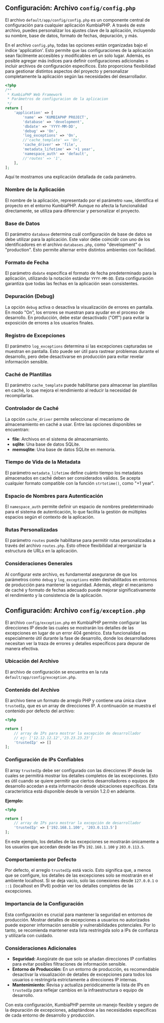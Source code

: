 ## Configuración: Archivo `config/config.php`

El archivo `default/app/config/config.php` es un componente central de configuración para cualquier aplicación KumbiaPHP.
A través de este archivo, puedes personalizar los ajustes clave de la aplicación, incluyendo su nombre, base de datos,
formato de fechas, depuración, y más.

En el archivo `config.php`, todas las opciones están organizadas bajo el índice 'application'. Esto permite que las
configuraciones de la aplicación sean fácilmente accesibles y modificables en un solo lugar. Además, es posible agregar
más índices para definir configuraciones adicionales o incluir archivos de configuración específicos. Esto proporciona
flexibilidad para gestionar distintos aspectos del proyecto y personalizar completamente la aplicación según las
necesidades del desarrollador.

```php
<?php
/**
 * KumbiaPHP Web Framework
 * Parámetros de configuracion de la aplicacion
 */
return [
    'application' => [        
        'name' => 'KUMBIAPHP PROJECT',
        'database' => 'development',
        'dbdate' => 'YYYY-MM-DD',
        'debug' => 'On',
        'log_exceptions' => 'On',
        //'cache_template' => 'On',
        'cache_driver' => 'file',
        'metadata_lifetime' => '+1 year',
        'namespace_auth' => 'default',
        //'routes' => '1',
    ],
];

```

Aquí te mostramos una explicación detallada de cada parámetro.

### Nombre de la Aplicación

El nombre de la aplicación, representado por el parámetro `name`, identifica el proyecto en el entorno KumbiaPHP. Aunque
no afecta la funcionalidad directamente, se utiliza para diferenciar y personalizar el proyecto.

### Base de Datos

El parámetro `database` determina cuál configuración de base de datos se debe utilizar para la aplicación. Este valor
debe coincidir con uno de los identificadores en el archivo `databases.php`, como "development" o "production". Esto
permite alternar entre distintos ambientes con facilidad.

### Formato de Fecha

El parámetro `dbdate` especifica el formato de fecha predeterminado para la aplicación, utilizando la notación estándar
`YYYY-MM-DD`. Esta configuración garantiza que todas las fechas en la aplicación sean consistentes.

### Depuración (Debug)

La opción `debug` activa o desactiva la visualización de errores en pantalla. En modo "On", los errores se muestran para
ayudar en el proceso de desarrollo. En producción, debe estar desactivado ("Off") para evitar la exposición de errores a
los usuarios finales.

### Registro de Excepciones

El parámetro `log_exceptions` determina si las excepciones capturadas se muestran en pantalla. Esto puede ser útil para
rastrear problemas durante el desarrollo, pero debe desactivarse en producción para evitar revelar información sensible.

### Caché de Plantillas

El parámetro `cache_template` puede habilitarse para almacenar las plantillas en caché, lo que mejora el rendimiento al
reducir la necesidad de recompilarlas.

### Controlador de Caché

La opción `cache_driver` permite seleccionar el mecanismo de almacenamiento en caché a usar. Entre las opciones
disponibles se encuentran:
- **file**: Archivos en el sistema de almacenamiento.
- **sqlite**: Una base de datos SQLite.
- **memsqlite**: Una base de datos SQLite en memoria.

### Tiempo de Vida de la Metadata

El parámetro `metadata_lifetime` define cuánto tiempo los metadatos almacenados en caché deben ser considerados válidos.
Se acepta cualquier formato compatible con la función `strtotime()`, como "+1 year".

### Espacio de Nombres para Autenticación

El `namespace_auth` permite definir un espacio de nombres predeterminado para el sistema de autenticación, lo que
facilita la gestión de múltiples espacios según el contexto de la aplicación.

### Rutas Personalizadas

El parámetro `routes` puede habilitarse para permitir rutas personalizadas a través del archivo `routes.php`. Esto
ofrece flexibilidad al reorganizar la estructura de URLs en la aplicación.

### Consideraciones Generales

Al configurar este archivo, es fundamental asegurarse de que los parámetros como `debug` y `log_exceptions` estén
deshabilitados en entornos de producción para mantener la seguridad. Además, elegir el mecanismo de caché y formato de
fechas adecuado puede mejorar significativamente el rendimiento y la consistencia de la aplicación.

## Configuración: Archivo `config/exception.php`

El archivo `config/exception.php` en KumbiaPHP permite configurar las direcciones IP desde las cuales se mostrarán los
detalles de las excepciones en lugar de un error 404 genérico. Esta funcionalidad es especialmente útil durante la fase
de desarrollo, donde los desarrolladores necesitan ver la traza de errores y detalles específicos para depurar de manera
efectiva.

### Ubicación del Archivo
El archivo de configuración se encuentra en la ruta `default/app/config/exception.php`.

### Contenido del Archivo
El archivo tiene un formato de arreglo PHP y contiene una única clave `trustedIp`, que es un array de direcciones IP. A
continuación se muestra el contenido por defecto del archivo:

```php
<?php

return [
    // array de IPs para mostrar la excepción de desarrollador 
    // ej: ['12.12.12.12','23.23.23.23']
    'trustedIp' => []
];
```

### Configuración de IPs Confiables
El array `trustedIp` debe ser configurado con las direcciones IP desde las cuales se permitirá mostrar los detalles
completos de las excepciones. Esto es útil cuando se quiere permitir que ciertos desarrolladores o equipos de desarrollo
accedan a esta información desde ubicaciones específicas. Esta característica está disponible desde la versión 1.2.0 en
adelante.

**Ejemplo:**
```php
<?php

return [
    // array de IPs para mostrar la excepción de desarrollador 
    'trustedIp' => ['192.168.1.100', '203.0.113.5']
];
```
En este ejemplo, los detalles de las excepciones se mostrarán únicamente a los usuarios que accedan desde las IPs
`192.168.1.100` y `203.0.113.5`.

### Comportamiento por Defecto
Por defecto, el arreglo `trustedIp` está vacío. Esto significa que, a menos que se configure, los detalles de las
excepciones solo se mostrarán en el ambiente localhost. Si se deja vacío, solo las conexiones desde `127.0.0.1` o `::1`
(localhost en IPv6) podrán ver los detalles completos de las excepciones.

### Importancia de la Configuración
Esta configuración es crucial para mantener la seguridad en entornos de producción. Mostrar detalles de excepciones a
usuarios no autorizados puede exponer información sensible y vulnerabilidades potenciales. Por lo tanto, se recomienda mantener esta lista restringida solo a IPs de confianza y utilizarla con cuidado.

### Consideraciones Adicionales
- **Seguridad:** Asegúrate de que solo se añadan direcciones IP confiables para evitar posibles filtraciones de
  información sensible.
- **Entorno de Producción:** En un entorno de producción, es recomendable desactivar la visualización de detalles de
  excepciones para todos los usuarios o restringirla estrictamente a direcciones IP internas.
- **Mantenimiento:** Revisa y actualiza periódicamente la lista de IPs en `trustedIp` para reflejar cambios en la
  infraestructura o equipo de desarrollo.

Con esta configuración, KumbiaPHP permite un manejo flexible y seguro de la depuración de excepciones, adaptándose a las
necesidades específicas de cada entorno de desarrollo y producción.
